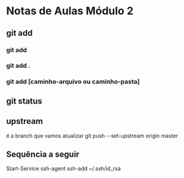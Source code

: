 # Notas de Aulas Módulo 2

## git add

### git add

### git add .

### git add [caminho-arquivo ou caminho-pasta]

## git status

## upstream
é a branch que vamos atualizar
git push --set-upstream origin master

## Sequência a seguir

Start-Service ssh-agent 
ssh-add ~/.ssh/id_rsa

